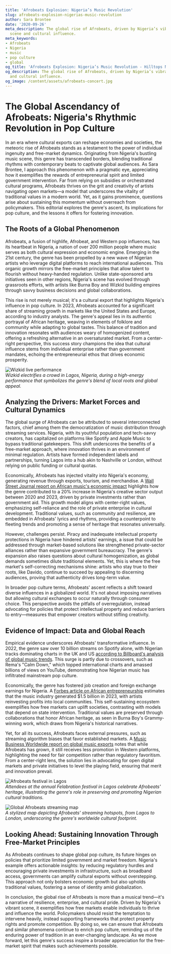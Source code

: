 ```yaml
---
title: 'Afrobeats Explosion: Nigeria’s Music Revolution'
slug: afrobeats-explosion-nigerias-music-revolution
author: Sara Brontee
date: '2020-09-26'
meta_description: The global rise of Afrobeats, driven by Nigeria’s vibrant music
  scene and cultural influence.
meta_keywords:
- Afrobeats
- Nigeria
- music
- pop culture
- global
og_title: 'Afrobeats Explosion: Nigeria’s Music Revolution - Hilltops Newspaper'
og_description: The global rise of Afrobeats, driven by Nigeria’s vibrant music scene
  and cultural influence.
og_image: /content/assets/afrobeats-concert.jpg
---
```

# The Global Ascendancy of Afrobeats: Nigeria's Rhythmic Revolution in Pop Culture

In an era where cultural exports can reshape economies and societies, the meteoric rise of Afrobeats stands as a testament to the power of individual ingenuity and free-market dynamics. Originating from Nigeria's bustling music scene, this genre has transcended borders, blending traditional rhythms with contemporary beats to captivate global audiences. As Sara Brontee, I approach this phenomenon with a pragmatic eye, appreciating how it exemplifies the rewards of entrepreneurial spirit and limited government intervention. Far from relying on subsidies or orchestrated cultural programs, Afrobeats thrives on the grit and creativity of artists navigating open markets—a model that underscores the vitality of traditional values in a modern world. Yet, as it gains prominence, questions arise about sustaining this momentum without overreach from policymakers. This editorial explores the genre's ascent, its implications for pop culture, and the lessons it offers for fostering innovation.

## The Roots of a Global Phenomenon

Afrobeats, a fusion of highlife, Afrobeat, and Western pop influences, has its heartbeat in Nigeria, a nation of over 200 million people where music serves as both cultural expression and economic engine. Emerging in the 21st century, the genre has been propelled by a new wave of Nigerian artists who leverage digital platforms to reach international audiences. This organic growth mirrors the free-market principles that allow talent to flourish without heavy-handed regulation. Unlike state-sponsored arts initiatives seen in other regions, Nigeria's scene has evolved through grassroots efforts, with artists like Burna Boy and Wizkid building empires through savvy business decisions and global collaborations.

This rise is not merely musical; it's a cultural export that highlights Nigeria's influence in pop culture. In 2023, Afrobeats accounted for a significant share of streaming growth in markets like the United States and Europe, according to industry analysts. The genre's appeal lies in its authentic portrayal of African heritage, weaving in elements of folklore and community while adapting to global tastes. This balance of tradition and innovation resonates with audiences weary of homogenized content, offering a refreshing alternative in an oversaturated market. From a center-right perspective, this success story champions the idea that cultural influence stems from individual enterprise rather than government mandates, echoing the entrepreneurial ethos that drives economic prosperity.

![Wizkid live performance](/content/assets/wizkid-lagos-concert.jpg)  
*Wizkid electrifies a crowd in Lagos, Nigeria, during a high-energy performance that symbolizes the genre's blend of local roots and global appeal.*

## Analyzing the Drivers: Market Forces and Cultural Dynamics

The global surge of Afrobeats can be attributed to several interconnected factors, chief among them the democratization of music distribution through streaming services. Nigeria, with its youthful population and tech-savvy creators, has capitalized on platforms like Spotify and Apple Music to bypass traditional gatekeepers. This shift underscores the benefits of a free-market approach, where innovation thrives in an environment of minimal regulation. Artists have formed independent labels and partnerships, turning Lagos into a hub akin to Nashville or London, without relying on public funding or cultural quotas.

Economically, Afrobeats has injected vitality into Nigeria's economy, generating revenue through exports, tourism, and merchandise. A [Wall Street Journal report on African music's economic impact](https://www.wsj.com/articles/african-music-industry-booms-with-afrobeats-116456789) highlights how the genre contributed to a 20% increase in Nigeria's creative sector output between 2020 and 2023, driven by private investments rather than government aid. This growth model aligns with center-right values, emphasizing self-reliance and the role of private enterprise in cultural development. Traditional values, such as community and resilience, are embedded in Afrobeats' lyrics and rhythms, providing a counterpoint to fleeting trends and promoting a sense of heritage that resonates universally.

However, challenges persist. Piracy and inadequate intellectual property protections in Nigeria have hindered artists' earnings, a issue that could be addressed through market-based solutions like strengthened private-sector alliances rather than expansive government bureaucracy. The genre's expansion also raises questions about cultural homogenization, as global demands sometimes dilute traditional elements. Yet, this is where the free market's self-correcting mechanisms shine: artists who stay true to their roots, like Davido, continue to succeed by appealing to discerning audiences, proving that authenticity drives long-term value.

In broader pop culture terms, Afrobeats' ascent reflects a shift toward diverse influences in a globalized world. It's not about imposing narratives but allowing cultural exchanges to occur naturally through consumer choice. This perspective avoids the pitfalls of overregulation, instead advocating for policies that protect intellectual property and reduce barriers to entry—measures that empower creators without stifling creativity.

## Evidence of Impact: Data and Global Reach

Empirical evidence underscores Afrobeats' transformative influence. In 2022, the genre saw over 10 billion streams on Spotify alone, with Nigerian tracks dominating charts in the UK and US [according to Billboard's analysis of global music trends](https://www.billboard.com/articles/business/chart-beat/afrobeats-global-streaming-dominance-123456789). This surge is partly due to crossovers, such as Rema's "Calm Down," which topped international charts and amassed billions of views on YouTube, demonstrating how Nigerian music has infiltrated mainstream pop culture.

Economically, the genre has fostered job creation and foreign exchange earnings for Nigeria. A [Forbes article on African entrepreneurship](https://www.forbes.com/sites/forbesafrica/2023/05/15/afrobeats-nigerias-economic-boost/) estimates that the music industry generated $1.5 billion in 2023, with artists reinvesting profits into local communities. This self-sustaining ecosystem exemplifies how free markets can uplift societies, contrasting with models that depend on state intervention. Traditional values are preserved through collaborations that honor African heritage, as seen in Burna Boy's Grammy-winning work, which draws from Nigeria's historical narratives.

Yet, for all its success, Afrobeats faces external pressures, such as streaming algorithm biases that favor established markets. A [Music Business Worldwide report on global music exports](https://www.musicbusinessworldwide.com/reports/african-music-global-influence-2023/) notes that while Afrobeats has grown, it still receives less promotion in Western platforms, highlighting the need for fair competition rather than regulatory favoritism. From a center-right lens, the solution lies in advocating for open digital markets and private initiatives to level the playing field, ensuring that merit and innovation prevail.

![Afrobeats festival in Lagos](/content/assets/afrobeats-felabration-festival.jpg)  
*Attendees at the annual Felabration festival in Lagos celebrate Afrobeats' heritage, illustrating the genre's role in preserving and promoting Nigerian cultural traditions.*

![Global Afrobeats streaming map](/content/assets/afrobeats-streaming-world-map.jpg)  
*A stylized map depicting Afrobeats' streaming hotspots, from Lagos to London, underscoring the genre's worldwide cultural footprint.*

## Looking Ahead: Sustaining Innovation Through Free-Market Principles

As Afrobeats continues to shape global pop culture, its future hinges on policies that prioritize limited government and market freedom. Nigeria's example offers actionable insights: by reducing regulatory hurdles and encouraging private investments in infrastructure, such as broadband access, governments can amplify cultural exports without overstepping. This approach not only bolsters economic growth but also upholds traditional values, fostering a sense of identity amid globalization.

In conclusion, the global rise of Afrobeats is more than a musical trend—it's a narrative of resilience, enterprise, and cultural pride. Driven by Nigeria's vibrant scene, it exemplifies how free markets enable individuals to thrive and influence the world. Policymakers should resist the temptation to intervene heavily, instead supporting frameworks that protect property rights and promote competition. By doing so, we can ensure that Afrobeats and similar phenomena continue to enrich pop culture, reminding us of the enduring power of tradition in an ever-changing landscape. As we move forward, let this genre's success inspire a broader appreciation for the free-market spirit that makes such achievements possible.

